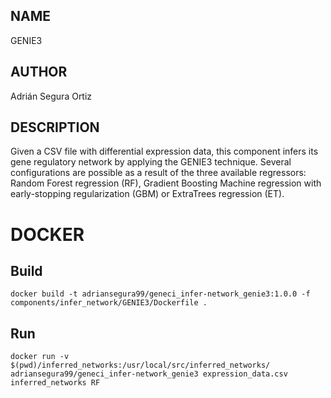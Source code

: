 ## NAME

GENIE3

## AUTHOR

Adrián Segura Ortiz

## DESCRIPTION

Given a CSV file with differential expression data, this component infers its gene regulatory network by applying the GENIE3 technique. Several configurations are possible as a result of the three available regressors: Random Forest regression (RF), Gradient Boosting Machine regression with early-stopping regularization (GBM) or ExtraTrees regression (ET).

# DOCKER

## Build

```
docker build -t adriansegura99/geneci_infer-network_genie3:1.0.0 -f components/infer_network/GENIE3/Dockerfile .
```

## Run

```
docker run -v $(pwd)/inferred_networks:/usr/local/src/inferred_networks/ adriansegura99/geneci_infer-network_genie3 expression_data.csv inferred_networks RF
```
